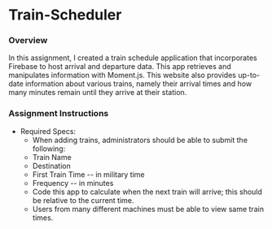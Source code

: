 # Train-Scheduler
### Overview
In this assignment, I created a train schedule application that incorporates Firebase to host arrival and departure data. This app retrieves and manipulates information with Moment.js. This website also provides up-to-date information about various trains, namely their arrival times and how many minutes remain until they arrive at their station.

### Assignment Instructions
* Required Specs:
    * When adding trains, administrators should be able to submit the following:
    * Train Name
    * Destination 
    * First Train Time -- in military time
    * Frequency -- in minutes
    * Code this app to calculate when the next train will arrive; this should be relative to the current time.
    * Users from many different machines must be able to view same train times.
    